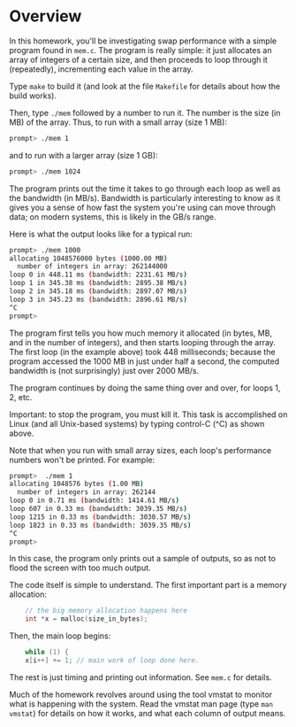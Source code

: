 
# Overview

In this homework, you'll be investigating swap performance with a simple
program found in `mem.c`. The program is really simple: it just allocates an
array of integers of a certain size, and then proceeds to loop through it
(repeatedly), incrementing each value in the array. 

Type `make` to build it (and look at the file `Makefile` for details about how
the build works).

Then, type `./mem` followed by a number to run it. The number is the size (in
MB) of the array. Thus, to run with a small array (size 1 MB):

```sh
prompt> ./mem 1
```

and to run with a larger array (size 1 GB):

```sh
prompt> ./mem 1024
```

The program prints out the time it takes to go through each loop as well as
the bandwidth (in MB/s). Bandwidth is particularly interesting to know as it
gives you a sense of how fast the system you're using can move through data;
on modern systems, this is likely in the GB/s range. 

Here is what the output looks like for a typical run:

```sh
prompt> ./mem 1000
allocating 1048576000 bytes (1000.00 MB)
  number of integers in array: 262144000
loop 0 in 448.11 ms (bandwidth: 2231.61 MB/s)
loop 1 in 345.38 ms (bandwidth: 2895.38 MB/s)
loop 2 in 345.18 ms (bandwidth: 2897.07 MB/s)
loop 3 in 345.23 ms (bandwidth: 2896.61 MB/s)
^C
prompt> 
```

The program first tells you how much memory it allocated (in bytes, MB, and in
the number of integers), and then starts looping through the array. The first
loop (in the example above) took 448 milliseconds; because the program
accessed the 1000 MB in just under half a second, the computed bandwidth is
(not surprisingly) just over 2000 MB/s. 

The program continues by doing the same thing over and over, for loops 1, 2,
etc. 

Important: to stop the program, you must kill it. This task is accomplished on
Linux (and all Unix-based systems) by typing control-C (^C) as shown above.

Note that when you run with small array sizes, each loop's performance numbers
won't be printed. For example:

```sh
prompt>  ./mem 1
allocating 1048576 bytes (1.00 MB)
  number of integers in array: 262144
loop 0 in 0.71 ms (bandwidth: 1414.61 MB/s)
loop 607 in 0.33 ms (bandwidth: 3039.35 MB/s)
loop 1215 in 0.33 ms (bandwidth: 3030.57 MB/s)
loop 1823 in 0.33 ms (bandwidth: 3039.35 MB/s)
^C
prompt> 
```

In this case, the program only prints out a sample of outputs, so as not to
flood the screen with too much output. 

The code itself is simple to understand. The first important part is a memory
allocation: 

```c
    // the big memory allocation happens here
    int *x = malloc(size_in_bytes);
```

Then, the main loop begins:

```c
    while (1) {
	x[i++] += 1; // main work of loop done here.
```


The rest is just timing and printing out information. See `mem.c` for details.

Much of the homework revolves around using the tool vmstat to monitor what is
happening with the system. Read the vmstat man page (type `man vmstat`) for
details on how it works, and what each column of output means.



